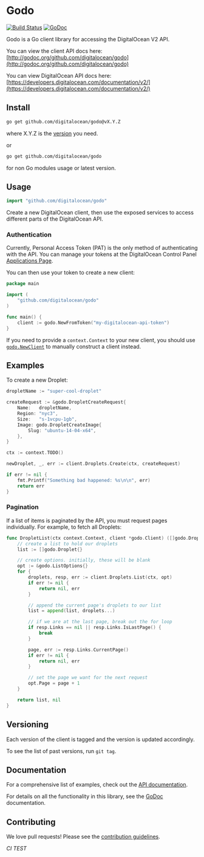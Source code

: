 # Godo

[![Build Status](https://travis-ci.org/digitalocean/godo.svg)](https://travis-ci.org/digitalocean/godo)
[![GoDoc](https://godoc.org/github.com/digitalocean/godo?status.svg)](https://godoc.org/github.com/digitalocean/godo)

Godo is a Go client library for accessing the DigitalOcean V2 API.

You can view the client API docs here: [http://godoc.org/github.com/digitalocean/godo](http://godoc.org/github.com/digitalocean/godo)

You can view DigitalOcean API docs here: [https://developers.digitalocean.com/documentation/v2/](https://developers.digitalocean.com/documentation/v2/)

## Install
```sh
go get github.com/digitalocean/godo@vX.Y.Z
```

where X.Y.Z is the [version](https://github.com/digitalocean/godo/releases) you need.

or
```sh
go get github.com/digitalocean/godo
```
for non Go modules usage or latest version.

## Usage

```go
import "github.com/digitalocean/godo"
```

Create a new DigitalOcean client, then use the exposed services to
access different parts of the DigitalOcean API.

### Authentication

Currently, Personal Access Token (PAT) is the only method of
authenticating with the API. You can manage your tokens
at the DigitalOcean Control Panel [Applications Page](https://cloud.digitalocean.com/settings/applications).

You can then use your token to create a new client:

```go
package main

import (
    "github.com/digitalocean/godo"
)

func main() {
    client := godo.NewFromToken("my-digitalocean-api-token")
}
```

If you need to provide a `context.Context` to your new client, you should use [`godo.NewClient`](https://godoc.org/github.com/digitalocean/godo#NewClient) to manually construct a client instead.

## Examples


To create a new Droplet:

```go
dropletName := "super-cool-droplet"

createRequest := &godo.DropletCreateRequest{
    Name:   dropletName,
    Region: "nyc3",
    Size:   "s-1vcpu-1gb",
    Image: godo.DropletCreateImage{
        Slug: "ubuntu-14-04-x64",
    },
}

ctx := context.TODO()

newDroplet, _, err := client.Droplets.Create(ctx, createRequest)

if err != nil {
    fmt.Printf("Something bad happened: %s\n\n", err)
    return err
}
```

### Pagination

If a list of items is paginated by the API, you must request pages individually. For example, to fetch all Droplets:

```go
func DropletList(ctx context.Context, client *godo.Client) ([]godo.Droplet, error) {
    // create a list to hold our droplets
    list := []godo.Droplet{}

    // create options. initially, these will be blank
    opt := &godo.ListOptions{}
    for {
        droplets, resp, err := client.Droplets.List(ctx, opt)
        if err != nil {
            return nil, err
        }

        // append the current page's droplets to our list
        list = append(list, droplets...)

        // if we are at the last page, break out the for loop
        if resp.Links == nil || resp.Links.IsLastPage() {
            break
        }

        page, err := resp.Links.CurrentPage()
        if err != nil {
            return nil, err
        }

        // set the page we want for the next request
        opt.Page = page + 1
    }

    return list, nil
}
```

## Versioning

Each version of the client is tagged and the version is updated accordingly.

To see the list of past versions, run `git tag`.


## Documentation

For a comprehensive list of examples, check out the [API documentation](https://developers.digitalocean.com/documentation/v2/).

For details on all the functionality in this library, see the [GoDoc](http://godoc.org/github.com/digitalocean/godo) documentation.


## Contributing

We love pull requests! Please see the [contribution guidelines](CONTRIBUTING.md).

_CI TEST_
